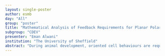 ```yaml
---
layout: single-poster
author: esmb
day: "All"
group: "poster"
title: "Mathematical Analysis of Feedback Requirements for Planar Polarisation in the Fly Wing"
subgroup: "CDEV"
presenter: "Eman Alwani"
institution: "The University of Sheffield"
abstract: "During animal development, oriented cell behaviours are required to ensure appropriate growth and structure. Planar polarity, which describes polarisation within the plane of a cell sheet, is an important example of such behaviours. During this project, I built a mathematical model aiming to gain a qualitative understanding of the requirements for different feedback interactions to establish planar polarisation in the fly wing."
---
```

